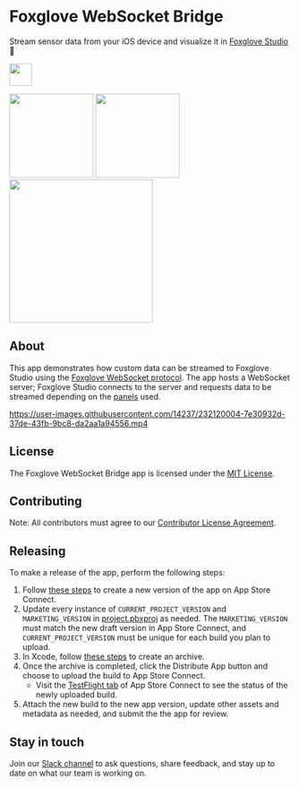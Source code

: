 # Foxglove WebSocket Bridge

Stream sensor data from your iOS device and visualize it in [Foxglove Studio](https://foxglove.dev/docs/studio) 🤖

[<img src="https://user-images.githubusercontent.com/14237/232120565-88d0d9b1-2b0f-40b8-9547-a4a4c4c48156.png" height="40">](https://apps.apple.com/us/app/foxglove-websocket-bridge/id1673592198)

<img src="./screenshots/graphic/iphone14plus-6.5in.png" width="150"/> <img src="./screenshots/iphone14plus-6.5in.png" width="150"/> <img src="https://github.com/foxglove/foxglove-ios-bridge/assets/14237/ff7bdf76-d67f-4410-b204-1ce9c08332c8" width="256">


## About

This app demonstrates how custom data can be streamed to Foxglove Studio using the [Foxglove WebSocket protocol](https://foxglove.dev/docs/studio/connection/custom#live-connection). The app hosts a WebSocket server; Foxglove Studio connects to the server and requests data to be streamed depending on the [panels](https://foxglove.dev/docs/studio/panels/introduction) used.

https://user-images.githubusercontent.com/14237/232120004-7e30932d-37de-43fb-9bc8-da2aa1a94556.mp4

## License

The Foxglove WebSocket Bridge app is licensed under the [MIT License](https://opensource.org/licenses/MIT).

## Contributing

Note: All contributors must agree to our [Contributor License Agreement](https://github.com/foxglove/cla).

## Releasing

To make a release of the app, perform the following steps:

1. Follow [these steps](https://developer.apple.com/help/app-store-connect/update-your-app/create-a-new-version/) to create a new version of the app on App Store Connect.
1. Update every instance of `CURRENT_PROJECT_VERSION` and `MARKETING_VERSION` in [project.pbxproj](WebSocketDemo.xcodeproj/project.pbxproj) as needed. The `MARKETING_VERSION` must match the new draft version in App Store Connect, and `CURRENT_PROJECT_VERSION` must be unique for each build you plan to upload.
1. In Xcode, follow [these steps](https://help.apple.com/xcode/mac/current/#/devf37a1db04) to create an archive.
1. Once the archive is completed, click the Distribute App button and choose to upload the build to App Store Connect.
   - Visit the [TestFlight tab](https://appstoreconnect.apple.com/apps/1673592198/testflight/ios) of App Store Connect to see the status of the newly uploaded build.
1. Attach the new build to the new app version, update other assets and metadata as needed, and submit the the app for review.

## Stay in touch

Join our [Slack channel](https://foxglove.dev/join-slack) to ask questions, share feedback, and stay up to date on what our team is working on.

